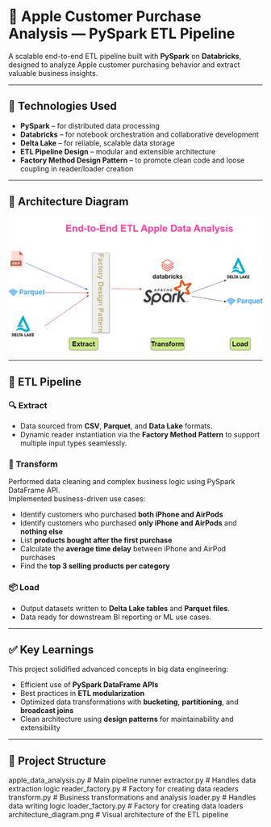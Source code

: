 # 🍏 Apple Customer Purchase Analysis — PySpark ETL Pipeline

A scalable end-to-end ETL pipeline built with **PySpark** on **Databricks**, designed to analyze Apple customer purchasing behavior and extract valuable business insights.

---

## 🚀 Technologies Used
- **PySpark** – for distributed data processing  
- **Databricks** – for notebook orchestration and collaborative development  
- **Delta Lake** – for reliable, scalable data storage  
- **ETL Pipeline Design** – modular and extensible architecture  
- **Factory Method Design Pattern** – to promote clean code and loose coupling in reader/loader creation  

---

## 🧱 Architecture Diagram

![ETL Architecture Diagram](architecture_diagram.png)

---

## 🔄 ETL Pipeline

### 🔍 Extract
- Data sourced from **CSV**, **Parquet**, and **Data Lake** formats.
- Dynamic reader instantiation via the **Factory Method Pattern** to support multiple input types seamlessly.

### 🧪 Transform
Performed data cleaning and complex business logic using PySpark DataFrame API.  
Implemented business-driven use cases:
- Identify customers who purchased **both iPhone and AirPods**
- Identify customers who purchased **only iPhone and AirPods** and **nothing else**
- List **products bought after the first purchase**
- Calculate the **average time delay** between iPhone and AirPod purchases
- Find the **top 3 selling products per category**

### 📦 Load
- Output datasets written to **Delta Lake tables** and **Parquet files**.
- Data ready for downstream BI reporting or ML use cases.

---

## ✅ Key Learnings
This project solidified advanced concepts in big data engineering:
- Efficient use of **PySpark DataFrame APIs**
- Best practices in **ETL modularization**
- Optimized data transformations with **bucketing**, **partitioning**, and **broadcast joins**
- Clean architecture using **design patterns** for maintainability and extensibility

---

## 📁 Project Structure
apple_data_analysis.py # Main pipeline runner
extractor.py # Handles data extraction logic
reader_factory.py # Factory for creating data readers
transform.py # Business transformations and analysis
loader.py # Handles data writing logic
loader_factory.py # Factory for creating data loaders
architecture_diagram.png # Visual architecture of the ETL pipeline

